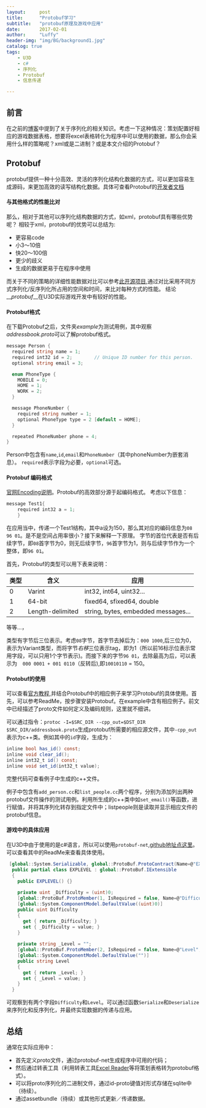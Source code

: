 ```yaml
---
layout:     post
title:      "Protobuf学习"
subtitle:   "protobuf原理及游戏中应用"
date:       2017-02-01
author:     "Luffy"
header-img: "img/BG/background1.jpg"
catalog: true
tags:
    - U3D
    - c#
    - 序列化
    - Protobuf
    - 信息传递

---
```


## 前言
在之前的[博客](https://luumoon.github.io/2017/02/01/序列化的实际应用/)中提到了关于序列化的相关知识。考虑一下这种情况：策划配置好相应的游戏数据表格，想要将excel表格转化为程序中可以使用的数据，那么你会采用什么样的策略呢？xml或是二进制？或是本文介绍的Protobuf？
## Protobuf
protobuf提供一种十分高效、灵活的序列化结构化数据的方式，可以更加容易生成源码，来更加高效的读写结构化数据。具体可查看Protobuf的[开发者文档](https://developers.google.com/protocol-buffers/docs/overview)
#### 与其他格式的性能比对
那么，相对于其他可以序列化结构数据的方式，如xml，protobuf具有哪些优势呢？
相较于xml，protobuf的优势可以总结为:  
  
* 更容易code
* 小3～10倍
* 快20～100倍
* 更少的歧义
* 生成的数据更易于在程序中使用

而关于不同的策略的详细性能数据对比可以参考[此开源项目](https://github.com/eishay/jvm-serializers/wiki),通过对比采用不同方式序列化/反序列化所占用的空间和时间，来比对每种方式的性能。
结论__*protobuf*__在U3D实际游戏开发中有较好的性能。
#### Protobuf格式
在下载Protobuf之后，文件夹*example*为测试用例，其中观察*addressbook.proto*可以了解protobuf格式。

```cs  
message Person {
  required string name = 1;
  required int32 id = 2;        // Unique ID number for this person.
  optional string email = 3;

  enum PhoneType {
    MOBILE = 0;
    HOME = 1;
    WORK = 2;
  }

  message PhoneNumber {
    required string number = 1;
    optional PhoneType type = 2 [default = HOME];
  }

  repeated PhoneNumber phone = 4;
}
```

Person中包含有`name`,`id`,`email`和`PhoneNumber`（其中phoneNumber为嵌套消息）。
`required`表示字段为必要，`optional`可选。

#### Protobuf 编码格式
[官网Encoding说明](https://developers.google.com/protocol-buffers/docs/encoding)。Protobuf的高效部分源于起编码格式。
考虑以下信息：

```cs
message Test1{
	required int32 a = 1;
	}
```

在应用当中，传递一个Test1结构，其中a设为150，那么其对应的编码信息为`08 96 01`。是不是空间占用率很小？接下来解释一下原理。
字节的首位代表是否有后续字节，即`08`首字节为0，则无后续字节，`96`首字节为1，则与后续字节作为一个整体，即`96 01`。 

首先，Protobuf的类型可以用下表来说明：

|类型 | 含义 | 应用 | 
-----| ------|----| 
|0|Varint|int32, int64, uint32...|
|1|64-bit|fixed64, sfixed64, double|
|2|Length-delimited|string, bytes, embedded messages...|

等等...，

 类型有字节后三位表示。考虑`08`字节，首字节去掉后为：`000 1000`,后三位为0，表示为Variant类型，而将字节*右移*三位表示tag，即为1（所以前16标示位表示常用字段，可以只用1个字节表示)。而接下来的字节`96 01`，去除最高为后，可以表示为`	000 0001 + 001 0110`（反转后),即`10010110` = 150。
 
#### Protobuf的使用
可以查看[官方教程](https://developers.google.com/protocol-buffers/docs/tutorials),并结合Protobuf中的相应例子来学习Protobuf的具体使用。首先，可以参考ReadMe，按步骤安装Protobuf。在example中含有相应例子。前文中已经描述了proto文件如何定义及编码规则，这里就不细讲。

可以通过指令：`protoc -I=$SRC_DIR --cpp_out=$DST_DIR $SRC_DIR/addressbook.proto`生成protobuf所需要的相应源文件，其中`-cpp_out`表示为c++类。例如其中的`id`字段，生成为：

```cs
inline bool has_id() const;
inline void clear_id();
inline int32_t id() const;
inline void set_id(int32_t value);
```
完整代码可查看例子中生成的c++文件。

例子中包含有`add_person.cc`和`list_people.cc`两个程序，分别为添加列出两种protobuf文件操作的测试用例。利用所生成的c++类中如`set_email()`等函数，进行赋值，并将其序列化转存到指定文件中；listpeople则是读取并显示相应文件的protobuf信息。

#### 游戏中的具体应用
在U3D中由于使用的是c#语言，所以可以使用`protobuf-net`,[github地址点这里](https://github.com/mgravell/protobuf-net)。可以查看其中的ReadMe来查看具体使用。

```cs
 [global::System.Serializable, global::ProtoBuf.ProtoContract(Name=@"EXPLEVEL")]
  public partial class EXPLEVEL : global::ProtoBuf.IExtensible
  {
    public EXPLEVEL() {}
  
    private uint _Difficulty = (uint)0;
    [global::ProtoBuf.ProtoMember(1, IsRequired = false, Name=@"Difficulty", DataFormat = global::ProtoBuf.DataFormat.TwosComplement)]
    [global::System.ComponentModel.DefaultValue((uint)0)]
    public uint Difficulty
    {
      get { return _Difficulty; }
      set { _Difficulty = value; }
    }
    
    private string _Level = "";
    [global::ProtoBuf.ProtoMember(2, IsRequired = false, Name=@"Level", DataFormat = global::ProtoBuf.DataFormat.Default)]
    [global::System.ComponentModel.DefaultValue("")]
    public string Level
    {
      get { return _Level; }
      set { _Level = value; }
    }
  }
```

可观察到有两个字段`Difficulty`和`Level`。可以通过函数`Serialize`和`Deserialize`来序列化和反序列化，并最终实现数据的传递与应用。

## 总结
通常在实际应用中：

* 首先定义proto文件，通过protobuf-net生成程序中可用的代码；
* 然后通过转表工具（利用转表工具[Excel Reader](http://exceldatareader.codeplex.com)等将策划表格转为protobuf格式）。
* 可以将proto序列化的二进制文件，通过id-proto键值对形式存储在sqlite中（待续）。
* 通过assetbundle（待续）或其他形式更新／传递数据。
